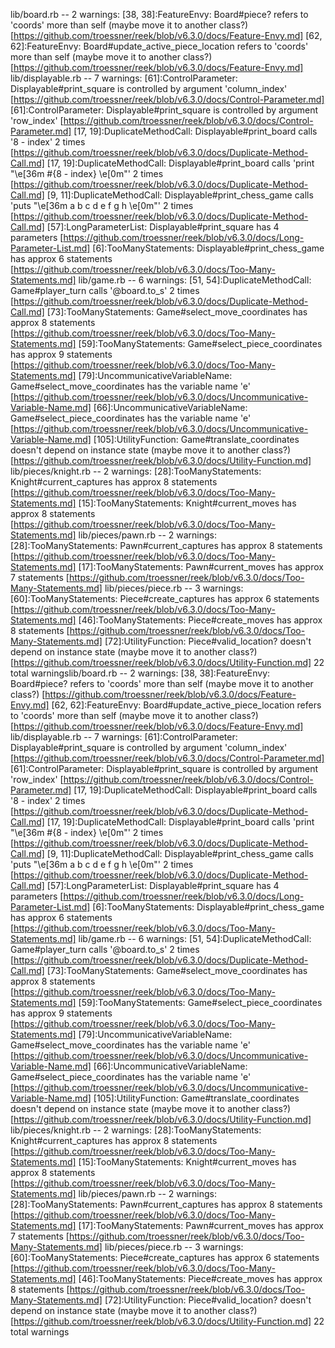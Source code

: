 lib/board.rb -- 2 warnings:
  [38, 38]:FeatureEnvy: Board#piece? refers to 'coords' more than self (maybe move it to another class?) [https://github.com/troessner/reek/blob/v6.3.0/docs/Feature-Envy.md]
  [62, 62]:FeatureEnvy: Board#update_active_piece_location refers to 'coords' more than self (maybe move it to another class?) [https://github.com/troessner/reek/blob/v6.3.0/docs/Feature-Envy.md]
lib/displayable.rb -- 7 warnings:
  [61]:ControlParameter: Displayable#print_square is controlled by argument 'column_index' [https://github.com/troessner/reek/blob/v6.3.0/docs/Control-Parameter.md]
  [61]:ControlParameter: Displayable#print_square is controlled by argument 'row_index' [https://github.com/troessner/reek/blob/v6.3.0/docs/Control-Parameter.md]
  [17, 19]:DuplicateMethodCall: Displayable#print_board calls '8 - index' 2 times [https://github.com/troessner/reek/blob/v6.3.0/docs/Duplicate-Method-Call.md]
  [17, 19]:DuplicateMethodCall: Displayable#print_board calls 'print "\e[36m #{8 - index} \e[0m"' 2 times [https://github.com/troessner/reek/blob/v6.3.0/docs/Duplicate-Method-Call.md]
  [9, 11]:DuplicateMethodCall: Displayable#print_chess_game calls 'puts "\e[36m    a  b  c  d  e  f  g  h \e[0m"' 2 times [https://github.com/troessner/reek/blob/v6.3.0/docs/Duplicate-Method-Call.md]
  [57]:LongParameterList: Displayable#print_square has 4 parameters [https://github.com/troessner/reek/blob/v6.3.0/docs/Long-Parameter-List.md]
  [6]:TooManyStatements: Displayable#print_chess_game has approx 6 statements [https://github.com/troessner/reek/blob/v6.3.0/docs/Too-Many-Statements.md]
lib/game.rb -- 6 warnings:
  [51, 54]:DuplicateMethodCall: Game#player_turn calls '@board.to_s' 2 times [https://github.com/troessner/reek/blob/v6.3.0/docs/Duplicate-Method-Call.md]
  [73]:TooManyStatements: Game#select_move_coordinates has approx 8 statements [https://github.com/troessner/reek/blob/v6.3.0/docs/Too-Many-Statements.md]
  [59]:TooManyStatements: Game#select_piece_coordinates has approx 9 statements [https://github.com/troessner/reek/blob/v6.3.0/docs/Too-Many-Statements.md]
  [79]:UncommunicativeVariableName: Game#select_move_coordinates has the variable name 'e' [https://github.com/troessner/reek/blob/v6.3.0/docs/Uncommunicative-Variable-Name.md]
  [66]:UncommunicativeVariableName: Game#select_piece_coordinates has the variable name 'e' [https://github.com/troessner/reek/blob/v6.3.0/docs/Uncommunicative-Variable-Name.md]
  [105]:UtilityFunction: Game#translate_coordinates doesn't depend on instance state (maybe move it to another class?) [https://github.com/troessner/reek/blob/v6.3.0/docs/Utility-Function.md]
lib/pieces/knight.rb -- 2 warnings:
  [28]:TooManyStatements: Knight#current_captures has approx 8 statements [https://github.com/troessner/reek/blob/v6.3.0/docs/Too-Many-Statements.md]
  [15]:TooManyStatements: Knight#current_moves has approx 8 statements [https://github.com/troessner/reek/blob/v6.3.0/docs/Too-Many-Statements.md]
lib/pieces/pawn.rb -- 2 warnings:
  [28]:TooManyStatements: Pawn#current_captures has approx 8 statements [https://github.com/troessner/reek/blob/v6.3.0/docs/Too-Many-Statements.md]
  [17]:TooManyStatements: Pawn#current_moves has approx 7 statements [https://github.com/troessner/reek/blob/v6.3.0/docs/Too-Many-Statements.md]
lib/pieces/piece.rb -- 3 warnings:
  [60]:TooManyStatements: Piece#create_captures has approx 6 statements [https://github.com/troessner/reek/blob/v6.3.0/docs/Too-Many-Statements.md]
  [46]:TooManyStatements: Piece#create_moves has approx 8 statements [https://github.com/troessner/reek/blob/v6.3.0/docs/Too-Many-Statements.md]
  [72]:UtilityFunction: Piece#valid_location? doesn't depend on instance state (maybe move it to another class?) [https://github.com/troessner/reek/blob/v6.3.0/docs/Utility-Function.md]
22 total warningslib/board.rb -- 2 warnings:
  [38, 38]:FeatureEnvy: Board#piece? refers to 'coords' more than self (maybe move it to another class?) [https://github.com/troessner/reek/blob/v6.3.0/docs/Feature-Envy.md]
  [62, 62]:FeatureEnvy: Board#update_active_piece_location refers to 'coords' more than self (maybe move it to another class?) [https://github.com/troessner/reek/blob/v6.3.0/docs/Feature-Envy.md]
lib/displayable.rb -- 7 warnings:
  [61]:ControlParameter: Displayable#print_square is controlled by argument 'column_index' [https://github.com/troessner/reek/blob/v6.3.0/docs/Control-Parameter.md]
  [61]:ControlParameter: Displayable#print_square is controlled by argument 'row_index' [https://github.com/troessner/reek/blob/v6.3.0/docs/Control-Parameter.md]
  [17, 19]:DuplicateMethodCall: Displayable#print_board calls '8 - index' 2 times [https://github.com/troessner/reek/blob/v6.3.0/docs/Duplicate-Method-Call.md]
  [17, 19]:DuplicateMethodCall: Displayable#print_board calls 'print "\e[36m #{8 - index} \e[0m"' 2 times [https://github.com/troessner/reek/blob/v6.3.0/docs/Duplicate-Method-Call.md]
  [9, 11]:DuplicateMethodCall: Displayable#print_chess_game calls 'puts "\e[36m    a  b  c  d  e  f  g  h \e[0m"' 2 times [https://github.com/troessner/reek/blob/v6.3.0/docs/Duplicate-Method-Call.md]
  [57]:LongParameterList: Displayable#print_square has 4 parameters [https://github.com/troessner/reek/blob/v6.3.0/docs/Long-Parameter-List.md]
  [6]:TooManyStatements: Displayable#print_chess_game has approx 6 statements [https://github.com/troessner/reek/blob/v6.3.0/docs/Too-Many-Statements.md]
lib/game.rb -- 6 warnings:
  [51, 54]:DuplicateMethodCall: Game#player_turn calls '@board.to_s' 2 times [https://github.com/troessner/reek/blob/v6.3.0/docs/Duplicate-Method-Call.md]
  [73]:TooManyStatements: Game#select_move_coordinates has approx 8 statements [https://github.com/troessner/reek/blob/v6.3.0/docs/Too-Many-Statements.md]
  [59]:TooManyStatements: Game#select_piece_coordinates has approx 9 statements [https://github.com/troessner/reek/blob/v6.3.0/docs/Too-Many-Statements.md]
  [79]:UncommunicativeVariableName: Game#select_move_coordinates has the variable name 'e' [https://github.com/troessner/reek/blob/v6.3.0/docs/Uncommunicative-Variable-Name.md]
  [66]:UncommunicativeVariableName: Game#select_piece_coordinates has the variable name 'e' [https://github.com/troessner/reek/blob/v6.3.0/docs/Uncommunicative-Variable-Name.md]
  [105]:UtilityFunction: Game#translate_coordinates doesn't depend on instance state (maybe move it to another class?) [https://github.com/troessner/reek/blob/v6.3.0/docs/Utility-Function.md]
lib/pieces/knight.rb -- 2 warnings:
  [28]:TooManyStatements: Knight#current_captures has approx 8 statements [https://github.com/troessner/reek/blob/v6.3.0/docs/Too-Many-Statements.md]
  [15]:TooManyStatements: Knight#current_moves has approx 8 statements [https://github.com/troessner/reek/blob/v6.3.0/docs/Too-Many-Statements.md]
lib/pieces/pawn.rb -- 2 warnings:
  [28]:TooManyStatements: Pawn#current_captures has approx 8 statements [https://github.com/troessner/reek/blob/v6.3.0/docs/Too-Many-Statements.md]
  [17]:TooManyStatements: Pawn#current_moves has approx 7 statements [https://github.com/troessner/reek/blob/v6.3.0/docs/Too-Many-Statements.md]
lib/pieces/piece.rb -- 3 warnings:
  [60]:TooManyStatements: Piece#create_captures has approx 6 statements [https://github.com/troessner/reek/blob/v6.3.0/docs/Too-Many-Statements.md]
  [46]:TooManyStatements: Piece#create_moves has approx 8 statements [https://github.com/troessner/reek/blob/v6.3.0/docs/Too-Many-Statements.md]
  [72]:UtilityFunction: Piece#valid_location? doesn't depend on instance state (maybe move it to another class?) [https://github.com/troessner/reek/blob/v6.3.0/docs/Utility-Function.md]
22 total warnings